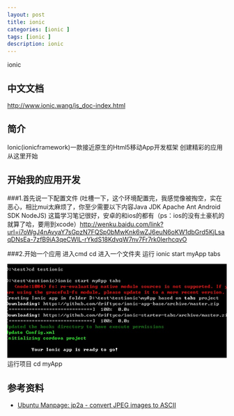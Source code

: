 ```yaml
---
layout: post
title: ionic
categories: [ionic ]
tags: [ionic ]
description: ionic
---
```



ionic

## 中文文档
http://www.ionic.wang/js_doc-index.html




## 简介
Ionic(ionicframework)一款接近原生的Html5移动App开发框架 创建精彩的应用 从这里开始


## 开始我的应用开发

###1.首先说一下配置文件
(吐槽一下，这个环境配置完，我感觉像被掏空，实在恶心，相比mui太麻烦了，你至少需要以下内容Java JDK  Apache Ant Android SDK
  NodeJS)
这篇学习笔记很好，安卓的和ios的都有（ps：ios的没有土豪机的就算了哈，要用到xcode）http://wenku.baidu.com/link?url=i7oWgJ4nAvyaY7sGpzN7FQSp0bMwKnk6wZJ6euN6oKW1dbGrd5KjLsaqDNsEa-7zfB9iA3qeCWlL-rYkdS18KdvqW7nv7Fr7rk0lerhcqvO

###2.开始一个应用
进入cmd cd 进入一个文件夹 运行 ionic start myApp tabs

![这样就创建了一个项目](/images/ionic/start.jpg "start app")
运行项目 cd myApp



## 参考资料

* [Ubuntu Manpage: jp2a - convert JPEG images to ASCII](http://manpages.ubuntu.com/manpages/karmic/man1/jp2a.1.html)